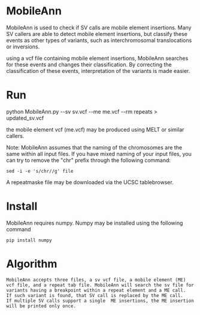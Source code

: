 # MobileAnn
MobileAnn is used to check if SV calls are mobile element insertions. Many SV callers are able to detect mobile element
insertions, but classify these events as other types of variants, such as interchromosomal translocations or inversions.

using a vcf file containing mobile element insertions, MobileAnn searches for these events and changes their classification.
By correcting the classification of these events, interpretation of the variants is made easier.

# Run

python MobileAnn.py --sv sv.vcf --me me.vcf --rm repeats > updated_sv.vcf

the mobile element vcf (me.vcf) may be produced using MELT or similar callers.

Note: MobileAnn assumes that the naming of the chromosomes are the same within all input files. If you have mixed naming of your input files, you can try to remove the "chr" prefix through the following command:

    sed -i -e 's/chr//g' file

A repeatmaske file may be downloaded via the UCSC tablebrowser.

# Install
MobileAnn requires numpy. Numpy may be installed using the following command

	pip install numpy

# Algorithm
    
    MobileAnn accepts three files, a sv vcf file, a mobile element (ME) vcf file, and a repeat tab file. MobileAnn will search the sv file for variants having a breakpoint within a repeat element and a ME call.
    If such variant is found, that SV call is replaced by the ME call.
    If multiple SV calls support a single  ME insertions, the ME insertion will be printed only once.

